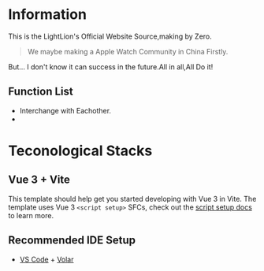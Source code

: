 # Information
This is the LightLion's Official Website Source,making by Zero.

> We maybe making a Apple Watch Community in China Firstly.

But... I don't know it can success in the future.All in all,All Do it!

## Function List
* Interchange with Eachother.
* 


# Teconological Stacks

## Vue 3 + Vite

This template should help get you started developing with Vue 3 in Vite. The template uses Vue 3 `<script setup>` SFCs, check out the [script setup docs](https://v3.vuejs.org/api/sfc-script-setup.html#sfc-script-setup) to learn more.

## Recommended IDE Setup

- [VS Code](https://code.visualstudio.com/) + [Volar](https://marketplace.visualstudio.com/items?itemName=Vue.volar)

